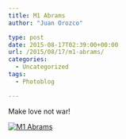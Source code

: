 ```yaml
---
title: M1 Abrams
author: "Juan Orozco" 

type: post
date: 2015-08-17T02:39:00+00:00
url: /2015/08/17/m1-abrams/
categories:
  - Uncategorized
tags:
  - Photoblog

---
```

Make love not war!

[<img src="https://i0.wp.com/m.juanorozco.com/photos/2015/08/m1abrams.medium.jpg?w=580" alt="M1 Abrams" data-recalc-dims="1" />][1]

 [1]: https://i1.wp.com/m.juanorozco.com/photos/2015/08/m1abrams.large.jpg